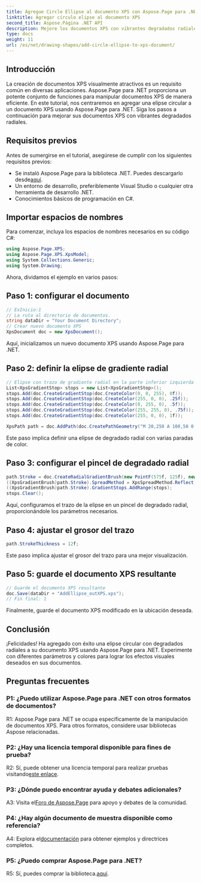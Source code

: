 ```yaml
---
title: Agregue Circle Ellipse al documento XPS con Aspose.Page para .NET
linktitle: Agregar círculo elipse al documento XPS
second_title: Aspose.Página .NET API
description: Mejore los documentos XPS con vibrantes degradados radiales utilizando Aspose.Page para .NET. Siga nuestra guía paso a paso para obtener impresionantes efectos visuales.
type: docs
weight: 11
url: /es/net/drawing-shapes/add-circle-ellipse-to-xps-document/
---
```

## Introducción

La creación de documentos XPS visualmente atractivos es un requisito común en diversas aplicaciones. Aspose.Page para .NET proporciona un potente conjunto de funciones para manipular documentos XPS de manera eficiente. En este tutorial, nos centraremos en agregar una elipse circular a un documento XPS usando Aspose.Page para .NET. Siga los pasos a continuación para mejorar sus documentos XPS con vibrantes degradados radiales.

## Requisitos previos

Antes de sumergirse en el tutorial, asegúrese de cumplir con los siguientes requisitos previos:

-  Se instaló Aspose.Page para la biblioteca .NET. Puedes descargarlo desde[aquí](https://releases.aspose.com/page/net/).
- Un entorno de desarrollo, preferiblemente Visual Studio o cualquier otra herramienta de desarrollo .NET.
- Conocimientos básicos de programación en C#.

## Importar espacios de nombres

Para comenzar, incluya los espacios de nombres necesarios en su código C#:

```csharp
using Aspose.Page.XPS;
using Aspose.Page.XPS.XpsModel;
using System.Collections.Generic;
using System.Drawing;
```

Ahora, dividamos el ejemplo en varios pasos:

## Paso 1: configurar el documento

```csharp
// ExInicio:1
// La ruta al directorio de documentos.
string dataDir = "Your Document Directory";
// Crear nuevo documento XPS
XpsDocument doc = new XpsDocument();
```

Aquí, inicializamos un nuevo documento XPS usando Aspose.Page para .NET.

## Paso 2: definir la elipse de gradiente radial

```csharp
// Elipse con trazo de gradiente radial en la parte inferior izquierda
List<XpsGradientStop> stops = new List<XpsGradientStop>();
stops.Add(doc.CreateGradientStop(doc.CreateColor(0, 0, 255), 0f));
stops.Add(doc.CreateGradientStop(doc.CreateColor(255, 0, 0), .25f));
stops.Add(doc.CreateGradientStop(doc.CreateColor(0, 255, 0), .5f));
stops.Add(doc.CreateGradientStop(doc.CreateColor(255, 255, 0), .75f));
stops.Add(doc.CreateGradientStop(doc.CreateColor(255, 0, 0), 1f));

XpsPath path = doc.AddPath(doc.CreatePathGeometry("M 20,250 A 100,50 0 1 1 220,250 100,50 0 1 1 20,250"));
```

Este paso implica definir una elipse de degradado radial con varias paradas de color.

## Paso 3: configurar el pincel de degradado radial

```csharp
path.Stroke = doc.CreateRadialGradientBrush(new PointF(575f, 125f), new PointF(575f, 100f), 75f, 50f);
((XpsGradientBrush)path.Stroke).SpreadMethod = XpsSpreadMethod.Reflect;
((XpsGradientBrush)path.Stroke).GradientStops.AddRange(stops);
stops.Clear();
```

Aquí, configuramos el trazo de la elipse en un pincel de degradado radial, proporcionándole los parámetros necesarios.

## Paso 4: ajustar el grosor del trazo

```csharp
path.StrokeThickness = 12f;
```

Este paso implica ajustar el grosor del trazo para una mejor visualización.

## Paso 5: guarde el documento XPS resultante

```csharp
// Guarde el documento XPS resultante
doc.Save(dataDir + "AddEllipse_outXPS.xps");
// Fin final: 1
```

Finalmente, guarde el documento XPS modificado en la ubicación deseada.

## Conclusión

¡Felicidades! Ha agregado con éxito una elipse circular con degradados radiales a su documento XPS usando Aspose.Page para .NET. Experimente con diferentes parámetros y colores para lograr los efectos visuales deseados en sus documentos.

## Preguntas frecuentes

### P1: ¿Puedo utilizar Aspose.Page para .NET con otros formatos de documentos?

R1: Aspose.Page para .NET se ocupa específicamente de la manipulación de documentos XPS. Para otros formatos, considere usar bibliotecas Aspose relacionadas.

### P2: ¿Hay una licencia temporal disponible para fines de prueba?

 R2: Sí, puede obtener una licencia temporal para realizar pruebas visitando[este enlace](https://purchase.aspose.com/temporary-license/).

### P3: ¿Dónde puedo encontrar ayuda y debates adicionales?

 A3: Visita el[Foro de Aspose.Page](https://forum.aspose.com/c/page/39) para apoyo y debates de la comunidad.

### P4: ¿Hay algún documento de muestra disponible como referencia?

 A4: Explora el[documentación](https://reference.aspose.com/page/net/) para obtener ejemplos y directrices completos.

### P5: ¿Puedo comprar Aspose.Page para .NET?

 R5: Sí, puedes comprar la biblioteca.[aquí](https://purchase.aspose.com/buy).